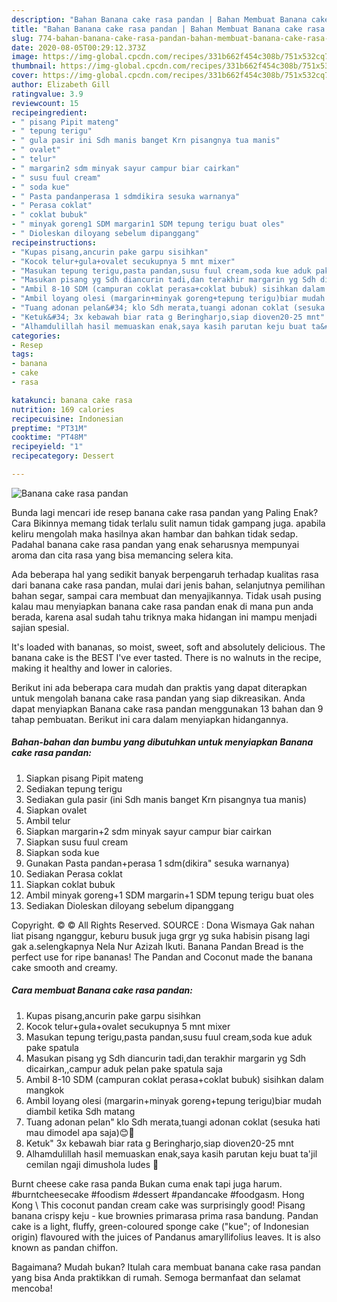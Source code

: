 ```yaml
---
description: "Bahan Banana cake rasa pandan | Bahan Membuat Banana cake rasa pandan Yang Sempurna"
title: "Bahan Banana cake rasa pandan | Bahan Membuat Banana cake rasa pandan Yang Sempurna"
slug: 774-bahan-banana-cake-rasa-pandan-bahan-membuat-banana-cake-rasa-pandan-yang-sempurna
date: 2020-08-05T00:29:12.373Z
image: https://img-global.cpcdn.com/recipes/331b662f454c308b/751x532cq70/banana-cake-rasa-pandan-foto-resep-utama.jpg
thumbnail: https://img-global.cpcdn.com/recipes/331b662f454c308b/751x532cq70/banana-cake-rasa-pandan-foto-resep-utama.jpg
cover: https://img-global.cpcdn.com/recipes/331b662f454c308b/751x532cq70/banana-cake-rasa-pandan-foto-resep-utama.jpg
author: Elizabeth Gill
ratingvalue: 3.9
reviewcount: 15
recipeingredient:
- " pisang Pipit mateng"
- " tepung terigu"
- " gula pasir ini Sdh manis banget Krn pisangnya tua manis"
- " ovalet"
- " telur"
- " margarin2 sdm minyak sayur campur biar cairkan"
- " susu fuul cream"
- " soda kue"
- " Pasta pandanperasa 1 sdmdikira sesuka warnanya"
- " Perasa coklat"
- " coklat bubuk"
- " minyak goreng1 SDM margarin1 SDM tepung terigu buat oles"
- " Dioleskan diloyang sebelum dipanggang"
recipeinstructions:
- "Kupas pisang,ancurin pake garpu sisihkan"
- "Kocok telur+gula+ovalet secukupnya 5 mnt mixer"
- "Masukan tepung terigu,pasta pandan,susu fuul cream,soda kue aduk pake spatula"
- "Masukan pisang yg Sdh diancurin tadi,dan terakhir margarin yg Sdh dicairkan,,campur aduk pelan pake spatula saja"
- "Ambil 8-10 SDM (campuran coklat perasa+coklat bubuk) sisihkan dalam mangkok"
- "Ambil loyang olesi (margarin+minyak goreng+tepung terigu)biar mudah diambil ketika Sdh matang"
- "Tuang adonan pelan&#34; klo Sdh merata,tuangi adonan coklat (sesuka hati mau dimodel apa saja)😊🙏"
- "Ketuk&#34; 3x kebawah biar rata g Beringharjo,siap dioven20-25 mnt"
- "Alhamdulillah hasil memuaskan enak,saya kasih parutan keju buat ta&#39;jil cemilan ngaji dimushola ludes 🙏"
categories:
- Resep
tags:
- banana
- cake
- rasa

katakunci: banana cake rasa 
nutrition: 169 calories
recipecuisine: Indonesian
preptime: "PT31M"
cooktime: "PT48M"
recipeyield: "1"
recipecategory: Dessert

---
```



![Banana cake rasa pandan](https://img-global.cpcdn.com/recipes/331b662f454c308b/751x532cq70/banana-cake-rasa-pandan-foto-resep-utama.jpg)

Bunda lagi mencari ide resep banana cake rasa pandan yang Paling Enak? Cara Bikinnya memang tidak terlalu sulit namun tidak gampang juga. apabila keliru mengolah maka hasilnya akan hambar dan bahkan tidak sedap. Padahal banana cake rasa pandan yang enak seharusnya mempunyai aroma dan cita rasa yang bisa memancing selera kita.

Ada beberapa hal yang sedikit banyak berpengaruh terhadap kualitas rasa dari banana cake rasa pandan, mulai dari jenis bahan, selanjutnya pemilihan bahan segar, sampai cara membuat dan menyajikannya. Tidak usah pusing kalau mau menyiapkan banana cake rasa pandan enak di mana pun anda berada, karena asal sudah tahu triknya maka hidangan ini mampu menjadi sajian spesial.

It&#39;s loaded with bananas, so moist, sweet, soft and absolutely delicious. The banana cake is the BEST I&#39;ve ever tasted. There is no walnuts in the recipe, making it healthy and lower in calories.


Berikut ini ada beberapa cara mudah dan praktis yang dapat diterapkan untuk mengolah banana cake rasa pandan yang siap dikreasikan. Anda dapat menyiapkan Banana cake rasa pandan menggunakan 13 bahan dan 9 tahap pembuatan. Berikut ini cara dalam menyiapkan hidangannya.

<!--inarticleads1-->

##### Bahan-bahan dan bumbu yang dibutuhkan untuk menyiapkan Banana cake rasa pandan:

1. Siapkan  pisang Pipit mateng
1. Sediakan  tepung terigu
1. Sediakan  gula pasir (ini Sdh manis banget Krn pisangnya tua manis)
1. Siapkan  ovalet
1. Ambil  telur
1. Siapkan  margarin+2 sdm minyak sayur campur biar cairkan
1. Siapkan  susu fuul cream
1. Siapkan  soda kue
1. Gunakan  Pasta pandan+perasa 1 sdm(dikira&#34; sesuka warnanya)
1. Sediakan  Perasa coklat
1. Siapkan  coklat bubuk
1. Ambil  minyak goreng+1 SDM margarin+1 SDM tepung terigu buat oles
1. Sediakan  Dioleskan diloyang sebelum dipanggang


Copyright. © © All Rights Reserved. SOURCE : Dona Wismaya Gak nahan liat pisang nganggur, keburu busuk juga grgr yg suka habisin pisang lagi gak a.selengkapnya Nela Nur Azizah Ikuti. Banana Pandan Bread is the perfect use for ripe bananas! The Pandan and Coconut made the banana cake smooth and creamy. 

<!--inarticleads2-->

##### Cara membuat Banana cake rasa pandan:

1. Kupas pisang,ancurin pake garpu sisihkan
1. Kocok telur+gula+ovalet secukupnya 5 mnt mixer
1. Masukan tepung terigu,pasta pandan,susu fuul cream,soda kue aduk pake spatula
1. Masukan pisang yg Sdh diancurin tadi,dan terakhir margarin yg Sdh dicairkan,,campur aduk pelan pake spatula saja
1. Ambil 8-10 SDM (campuran coklat perasa+coklat bubuk) sisihkan dalam mangkok
1. Ambil loyang olesi (margarin+minyak goreng+tepung terigu)biar mudah diambil ketika Sdh matang
1. Tuang adonan pelan&#34; klo Sdh merata,tuangi adonan coklat (sesuka hati mau dimodel apa saja)😊🙏
1. Ketuk&#34; 3x kebawah biar rata g Beringharjo,siap dioven20-25 mnt
1. Alhamdulillah hasil memuaskan enak,saya kasih parutan keju buat ta&#39;jil cemilan ngaji dimushola ludes 🙏


Burnt cheese cake rasa panda Bukan cuma enak tapi juga harum. #burntcheesecake #foodism #dessert #pandancake #foodgasm. Hong Kong \ This coconut pandan cream cake was surprisingly good! Pisang banana crispy keju - kue brownies primarasa prima rasa bandung. Pandan cake is a light, fluffy, green-coloured sponge cake (&#34;kue&#34;; of Indonesian origin) flavoured with the juices of Pandanus amaryllifolius leaves. It is also known as pandan chiffon. 

Bagaimana? Mudah bukan? Itulah cara membuat banana cake rasa pandan yang bisa Anda praktikkan di rumah. Semoga bermanfaat dan selamat mencoba!
